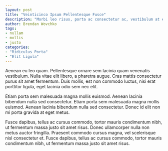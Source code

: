 ```yaml
---
layout: post
title: "Veinticinco Ipsum Pellentesque Fusce"
description: "Morbi leo risus, porta ac consectetur ac, vestibulum at eros. Fusce dapibus, tellus ac cursus commodo, tortor mauris condimentum nibh, ut fermentum massa justo sit amet risus."
author: Brendan Wovchko
tags:
- nullam
- mollis
- justo
categories:
- "Ridiculus Porta"
- "Elit Ligula"
---
```


Aenean eu leo quam. Pellentesque ornare sem lacinia quam venenatis vestibulum. Nulla vitae elit libero, a pharetra augue. Cras mattis consectetur purus sit amet fermentum. Duis mollis, est non commodo luctus, nisi erat porttitor ligula, eget lacinia odio sem nec elit.

Etiam porta sem malesuada magna mollis euismod. Aenean lacinia bibendum nulla sed consectetur. Etiam porta sem malesuada magna mollis euismod. Aenean lacinia bibendum nulla sed consectetur. Donec id elit non mi porta gravida at eget metus.

Fusce dapibus, tellus ac cursus commodo, tortor mauris condimentum nibh, ut fermentum massa justo sit amet risus. Donec ullamcorper nulla non metus auctor fringilla. Praesent commodo cursus magna, vel scelerisque nisl consectetur et. Fusce dapibus, tellus ac cursus commodo, tortor mauris condimentum nibh, ut fermentum massa justo sit amet risus.

